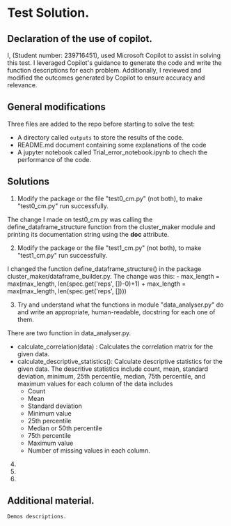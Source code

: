 
# Test Solution. 

## Declaration of the use of copilot. 
 
I, (Student number: 239716451), used Microsoft Copilot to assist in solving this test. I leveraged Copilot's guidance to generate the code and write the function descriptions for each problem. Additionally, I reviewed and modified the outcomes generated by Copilot to ensure accuracy and relevance.

## General modifications

Three files are added to the repo before starting to solve the test: 
- A directory called `outputs` to store the results of the code.
- README.md document containing some explanations of the code
- A jupyter notebook called Trial_error_notebook.ipynb to chech the performance of the code. 

## Solutions 

1)  Modify the package or the file "test0_cm.py" (not both), to make "test0_cm.py" run successfully. 

The change I made on test0_cm.py was calling the define_dataframe_structure function from the cluster_maker module and printing its documentation string using the __doc__ attribute.


2) Modify the package or the file "test1_cm.py" (not both), to make 
 "test1_cm.py" run successfully.

 I changed the function define_dataframe_structure() in the package cluster_maker/dataframe_builder.py. The change was this:
    - max_length = max(max_length, len(spec.get('reps', [])-0)+1)
    + max_length = max(max_length, len(spec.get('reps', [])))

3) Try and understand what the functions in module "data_analyser.py" do and write an appropriate, human-readable, docstring for each one of them.

There are two function in data_analyser.py. 

- calculate_correlation(data) : Calculates the correlation matrix for the given data.
- calculate_descriptive_statistics(): Calculate descriptive statistics for the given data. The descritive statistics include count, mean, standard deviation, minimum, 25th percentile, median, 75th percentile, and maximum values for each column of the data 
    includes 
    - Count
    - Mean 
    - Standard deviation 
    - Minimum value
    - 25th percentile
    - Median or 50th percentile
    - 75th percentile
    - Maximum value
    - Number of missing values in each column.

 


4) 


5) 



6) 

## Additional material. 

`Demos descriptions.`

